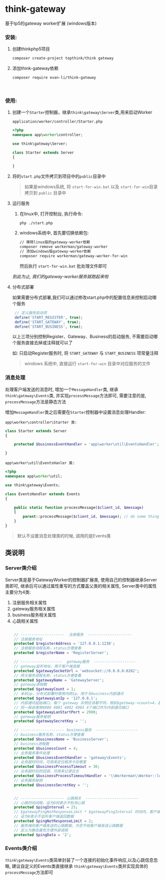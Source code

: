 # think-gateway
基于tp5的gateway worker扩展 (windows版本)

### 安装:

1. 创建thinkphp5项目

   ```sh
   composer create-project topthink/think gateway
   ```


2. 添加think-gateway依赖

   ```sh
   composer require evan-li/think-gateway
   ```

   ​

### 使用: 

1.  创建一个`Starter`控制器，继承`think\gateway\Server`类,用来启动Worker

    `application/worker/controller/Starter.php`

    ```php
    <?php
    namespace app\worker\controller;

    use think\gateway\Server;

    class Starter extends Server
    {

    }
    ```

2.  将的`start.php`文件拷贝到项目中的`public`目录中
    > 如果是windows系统, 将 `start-for-win.bat` 以及 `start-for-win`目录拷贝到 `public` 目录中

3.  运行服务

    1. 在linux中, 打开控制台, 执行命令: 

       ```sh
       php ./start.php
       ```

    2. windows系统中, 首先要切换依赖包:

       ```sh
       // 移除linux版的gateway-worker依赖
       composer remove workerman/gateway-worker
       // 添加windows版gateway-worker依赖
       composer require workerman/gateway-worker-for-win
       ```

       然后执行 `start-for-win.bat` 批处理文件即可

    *到此为止, 我们的gateway-worker服务就跑起来啦*

4.  分布式部署

    如果需要分布式部署,我们可以通过修改start.php中的配置信息来控制启动哪个服务
    ```php    
     // 定义服务启动项
     define('START_REGISTER', true);
     define('START_GATEWAY', true);
     define('START_BUSINESS', true);
    ```
     以上三项分别控制Register、Gateway、Business的启动服务, 不需要启动哪个服务直接去掉或注释就可以了

    如:  只启动Register服务时, 将 `START_GATEWAY` 与 `START_BUSINESS` 项常量注释

    > windows 系统中, 直接运行 `start-for-win` 目录中对应服务的文件


### 消息处理

处理客户端发送的消息时, 增加一个`MessageHandler`类, 继承`think\gateway\Events`类, 并实现`processMessage`方法即可, 需要注意的是, `processMessage`方法是静态方法

增加`MessageHandler`类之后需要在`Starter`控制器中设置消息处理Handler:

`app\worker\controller\Starter 类:`

```php
class Starter extends Server
{

    protected $businessEventHandler = 'app\worker\util\EventsHandler';

}
```

`app\worker\util\EventsHanler 类:`

```php
<?php
namespace app\worker\util;

use think\gateway\Events;

class EventsHandler extends Events
{

    public static function processMessage($client_id, $message)
    {
        parent::processMessage($client_id, $message); // do some thing
    }
}
```

> 默认不设置消息处理类的时候, 调用的是Events类




##  类说明 

### Server类介绍

Server类是基于GatewayWorker的控制器扩展类, 使用自己的控制器继承Server类即可, 继承后可以通过属性重写的方式覆盖父类的相关属性, Server类中的属性主要分为4类:

1. 注册服务相关属性
2. gateway服务相关属性
3. business服务相关属性
4. 心跳相关属性

```php

    // --------------------  注册服务  --------------------
	// 注册服务地址
    protected $registerAddress = '127.0.0.1:1238';
	// 注册服务线程名称，status方便查看
    protected $registerName = 'RegisterServer';

    // -------------------  gateway服务  -------------------
	// gateway监听地址，用于客户端连接
    protected $gatewaySocketUrl = 'websocket://0.0.0.0:8282';
    // 网关服务线程名称，status方便查看
    protected $gatewayName = 'GatewayServer';
    // gateway进程数
    protected $gatewayCount = 1;
    // 本机ip，分布式部署时使用内网ip，用于与business内部通讯
    protected $gatewayLanIp = '127.0.0.1';
    // 内部通讯起始端口，每个 gateway 实例应该都不同，假如$gateway->count=4，起始端口为4000
    // 则一般会使用4000 4001 4002 4003 4个端口作为内部通讯端口
    protected $gatewayLanStartPort = 2900;
    // gateway服务秘钥
    protected $gatewaySecretKey = '';

    // -------------------- business服务  -------------------
    // business服务名称，status方便查看
    protected $businessName = 'BusinessServer';
    // business进程数
    protected $businessCount = 4;
    // 业务服务事件处理
    protected $businessEventHandler = 'gateway\Events';
    // 业务超时时间，可用来定位程序卡在哪里
    protected $businessProcessTimeout = 30;
    // 业务超时后的回调，可用来记录日志
    protected $businessProcessTimeoutHandler = '\\Workerman\\Worker::log';
    // 业务服务秘钥
    protected $businessSecretKey = '';


    // -------------------- 心跳相关  ------------------------
    // 心跳时间间隔，设为0则表示不检测心跳
    protected $pingInterval = 25;
	// $gatewayPingNotResponseLimit * $gatewayPingInterval 时间内，客户端未发送任何数据，断开客户端连接
	// 设为0表示不监听客户端返回数据
    protected $pingNotResponseLimit = 2;
    // 服务端向客户端发送的心跳数据，为空不给客户端发送心跳数据
    // 定义为静态属性方便外部调用
    protected $pingData = '2';
```





### Events类介绍

`think\gateway\Events`类简单封装了一个连接的初始化事件响应,以及心跳信息忽略, 建议自定义的Events类直接继承 `think\gateway\Events`类并实现具体的 `processMessage`方法即可

